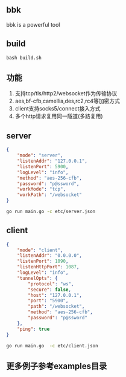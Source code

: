 ## bbk

bbk is a powerful tool

## build

```shell script
bash build.sh
```



## 功能


1. 支持tcp/tls/http2/websocket作为传输协议
2. aes,bf-cfb,camellia,des,rc2,rc4等加密方式
3. client支持socks5/connect接入方式
4. 多个http请求复用同一隧道(多路复用)
## server

```json
{
    "mode": "server",
    "listenAddr": "127.0.0.1",
    "listenPort": 5900,
    "logLevel": "info",
    "method": "aes-256-cfb",
    "password": "p@ssword",
    "workMode": "tcp",
    "workPath": "/websocket"
}

```

```sh
go run main.go -c etc/server.json
```

## client

```json
{
    "mode": "client",
    "listenAddr": "0.0.0.0",
    "listenPort": 1090,
    "listenHttpPort": 1087,
    "logLevel": "info",
    "tunnelOpts": {
        "protocol": "ws",
        "secure": false,
        "host": "127.0.0.1",
        "port": "5900",
        "path": "/websocket",
        "method": "aes-256-cfb",
        "password": "p@ssword"
    },
    "ping": true
}

```

```sh
go run main.go  -c etc/client.json
```

## 更多例子参考examples目录

